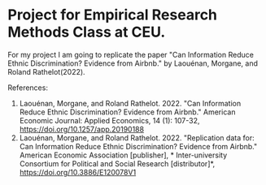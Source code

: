 # Project for Empirical Research Methods Class at CEU.

For my project I am going to replicate the paper "Can Information Reduce Ethnic Discrimination? Evidence from Airbnb." by Laouénan, Morgane, and Roland Rathelot(2022).

References:
1) Laouénan, Morgane, and Roland Rathelot. 2022. "Can Information Reduce Ethnic Discrimination? Evidence from Airbnb." American Economic Journal: Applied Economics, 14 (1): 107-32, https://doi.org/10.1257/app.20190188
2) Laouénan, Morgane, and Roland Rathelot. 2022. "Replication data for: Can Information Reduce Ethnic Discrimination? Evidence from Airbnb." American Economic Association [publisher], * Inter-university Consortium for Political and Social Research [distributor]*, https://doi.org/10.3886/E120078V1

